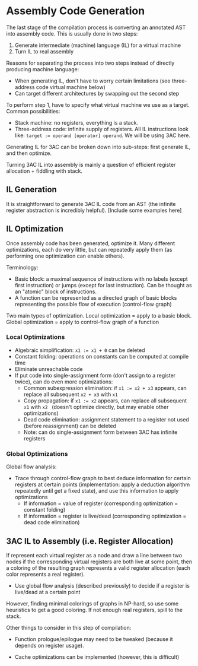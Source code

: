 # Assembly Code Generation

The last stage of the compilation process is converting an annotated AST into assembly code. This is usually done in two steps:

1. Generate intermediate (machine) language (IL) for a virtual machine
2. Turn IL to real assembly

Reasons for separating the process into two steps instead of directly producing machine language:

- When generating IL, don't have to worry certain limitations (see three-address code virtual machine below)
- Can target different architectures by swapping out the second step

To perform step 1, have to specify what virtual machine we use as a target. Common possibilities:

- Stack machine: no registers, everything is a stack.
- Three-address code: infinite supply of registers. All IL instructions look like: `target := operand [operator] operand`. We will be using 3AC here.

Generating IL for 3AC can be broken down into sub-steps: first generate IL, and then optimize.

Turning 3AC IL into assembly is mainly a question of efficient register allocation + fiddling with stack.

## IL Generation

It is straightforward to generate 3AC IL code from an AST (the infinite register abstraction is incredibly helpful). [Include some examples here]

## IL Optimization

Once assembly code has been generated, optimize it. Many different optimizations, each do very little, but can repeatedly apply them (as performing one optimization can enable others).

Terminology:

- Basic block: a maximal sequence of instructions with no labels (except first instruction) or jumps (except for last instruction). Can be thought as an "atomic" block of instructions.
- A function can be represented as a directed graph of basic blocks representing the possible flow of execution (control-flow graph)

Two main types of optimization. Local optimization = apply to a basic block. Global optimization = apply to control-flow graph of a function

### Local Optimizations

- Algebraic simplification: `x1 := x1 + 0` can be deleted
- Constant folding: operations on constants can be computed at compile time
- Eliminate unreachable code
- If put code into single-assignment form (don't assign to a register twice), can do even more optimizations:
  - Common subexpression elimination: if `x1 := x2 + x3` appears, can replace all subsequent `x2 + x3` with `x1`
  - Copy propagation: if `x1 := x2` appears, can replace all subsequent `x1` with `x2 ` (doesn't optimize directly, but may enable other optimizations)
  - Dead code elimination: assignment statement to a register not used (before reassignment) can be deleted
  - Note: can do single-assignment form between 3AC has infinite registers

### Global Optimizations

Global flow analysis:

- Trace through control-flow graph to best deduce information for certain registers at certain points (implementation: apply a deduction algorithm repeatedly until get a fixed state), and use this information to apply optimizations
  - If information = value of register (corresponding optimization = constant folding)
  - If information = register is live/dead (corresponding optimization = dead code elimination)

## 3AC IL to Assembly (i.e. Register Allocation)

If represent each virtual register as a node and draw a line between two nodes if the corresponding virtual registers are both live at some point, then a coloring of the resulting graph represents a valid register allocation (each color represents a real register).

- Use global flow analysis (described previously) to decide if a register is live/dead at a certain point

However, finding minimal colorings of graphs in NP-hard, so use some heuristics to get a good coloring. If not enough real registers, spill to the stack.

Other things to consider in this step of compilation:

- Function prologue/epilogue may need to be tweaked (because it depends on register usage).

- Cache optimizations can be implemented (however, this is difficult)